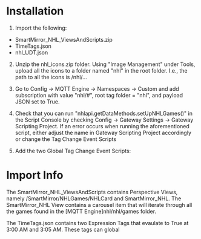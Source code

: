 
# Installation
1. Import the following:
* SmartMirror_NHL_ViewsAndScripts.zip
* TimeTags.json
* nhl_UDT.json

2. Unzip the nhl_icons.zip folder. Using "Image Management" under Tools, upload all the icons to a folder named "nhl" in the root folder. I.e., the path to all the icons is /nhl/...

3. Go to Config -> MQTT Engine -> Namespaces -> Custom and add subscription with value "nhl/#", root tag folder = "nhl", and payload JSON set to True.

4. Check that you can run "nhlapi.getDataMethods.setUpNHLGames()" in the Script Console by checking Config -> Gateway Settings -> Gateway Scripting Project. If an error occurs when running the aforementioned script, either adjust the name in Gateway Scripting Project accordingly or change the Tag Change Event Scripts

5. Add the two Global Tag Change Event Scripts:
  
# Import Info  
The SmartMirror_NHL_ViewsAndScripts contains Perspective Views, namely /SmartMirror/NHLGames/NHLCard and SmartMirror_NHL. The SmartMirror_NHL View contains a carousel item that will iterate through all the games found in the [MQTT Engine]nhl/nhl/games folder.

The TimeTags.json contains two Expression Tags that evaulate to True at 3:00 AM and 3:05 AM. These tags can global
